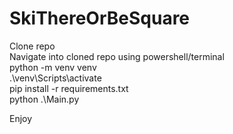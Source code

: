 # SkiThereOrBeSquare

Clone repo  
Navigate into cloned repo using powershell/terminal  
python -m venv venv  
.\venv\Scripts\activate  
pip install -r requirements.txt  
python .\Main.py  
  
Enjoy
